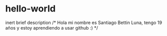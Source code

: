 # hello-world
inert brief description
/* Hola mi nombre es Santiago Bettin Luna, tengo 19 años y estoy aprendiendo a usar github :) */
